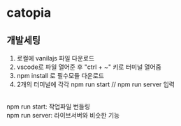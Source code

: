 # catopia

## 개발세팅
1. 로컬에 vanilajs 파일 다운로드
2. vscode로 파일 열어준 후 "ctrl + ~" 키로 터미널 열어줌
3. npm install 로 필수모듈 다운로드
4. 2개의 터미널에 각각 npm run start // npm run server 입력
<br>
npm run start: 작업파일 번들링 
<br>
npm run server: 라이브서버와 비슷한 기능


